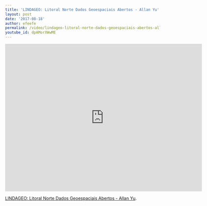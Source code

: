 ```yaml
---
title: 'LINDAGEO: Litoral Norte Dados Geoespaciais Abertos - Allan Yu'
layout: post
date: '2017-08-18'
author: efeefe
permalink: /video/lindageo-litoral-norte-dados-geoespaciais-abertos-allan-yu/
youtube_id: dpAMorXWwME
---
```


<div class="ratio ratio-16x9"><iframe allowfullscreen="" class="youtube-field-player" frameborder="0" height="480" id="youtube-field-player" src="https://www.youtube.com/embed/dpAMorXWwME?wmode=opaque" title="LINDAGEO: Litoral Norte Dados Geoespaciais Abertos - Allan Yu" width="640"></iframe></div>

[LINDAGEO: Litoral Norte Dados Geoespaciais Abertos - Allan Yu](https://www.youtube.com/watch?v=dpAMorXWwME).

